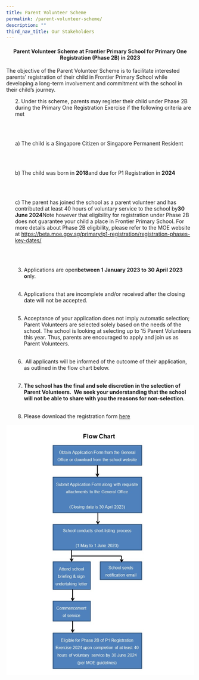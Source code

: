 ```yaml
---
title: Parent Volunteer Scheme
permalink: /parent-volunteer-scheme/
description: ""
third_nav_title: Our Stakeholders
---
```

<h4 style="text-align: center;"><strong>Parent Volunteer Scheme at Frontier Primary School for Primary One Registration (Phase 2B) in 2023</strong></h4>

<p>The objective of the Parent Volunteer Scheme is to facilitate interested parents’ registration of their child in Frontier Primary School while developing a long-term involvement and commitment with the school in their child’s journey.</p>

<ol start="2">
2. Under this scheme, parents may register their child under Phase 2B during the Primary One Registration Exercise if the following criteria are met 

<br><br>

a) The child is a Singapore Citizen or Singapore Permanent Resident 

<br><br>
	
b) The child was born in&nbsp;<b>2018</b>and due for P1 Registration in&nbsp;<b>2024</b>
	
<br><br>
	
c) The parent has joined the school as a parent volunteer and has contributed at least 40 hours of voluntary service to the school by<b>30 June 2024</b>Note however that eligibility for registration under Phase 2B does not guarantee your child a place in Frontier Primary School. For more details about Phase 2B eligibility, please refer to the MOE website at https://beta.moe.gov.sg/primary/p1-registration/registration-phases-key-dates/ 
	
<br><br>
	
3. Applications are open<b>between 1 January 2023 to 30 April 2023 o</b>nly.
	
<br>
	
4. Applications that are incomplete and/or received after the closing date will not be accepted. 
	
<br>
	
5. Acceptance of your application does not imply automatic selection; Parent Volunteers are selected solely based on the needs of the school. The school is looking at selecting up to 15&nbsp;Parent Volunteers this year. Thus, parents are encouraged to apply and join us as Parent Volunteers.
	
<br>
	
6. &nbsp;All applicants will be informed of the outcome of their application, as outlined in the flow chart below. 
	
<br>
	
7. <b>The school has the final and sole discretion in the selection of Parent Volunteers.&nbsp; We seek your understanding that the school will not be able to share with you the reasons for non-selection</b>.
	
<br>	
	
8. Please download the registration form <a href="/files/FPS-PV-Application-Form-2023.pdf">here</a>
</ol><img src="/images/PVflowchart2023.jpg" alt="PVflowchart2023">